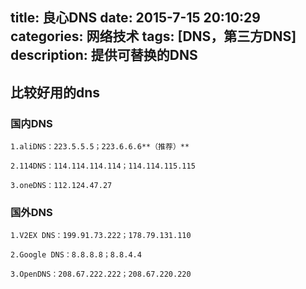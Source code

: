 title: 良心DNS 
date: 2015-7-15 20:10:29
categories: 网络技术 
tags: [DNS，第三方DNS] 
description: 提供可替换的DNS
---
## 比较好用的dns
### 国内DNS
<!--more-->
```
1.aliDNS：223.5.5.5；223.6.6.6**（推荐）**

2.114DNS：114.114.114.114；114.114.115.115

3.oneDNS：112.124.47.27
```
### 国外DNS
```
1.V2EX DNS：199.91.73.222；178.79.131.110

2.Google DNS：8.8.8.8；8.8.4.4

3.OpenDNS：208.67.222.222；208.67.220.220
```